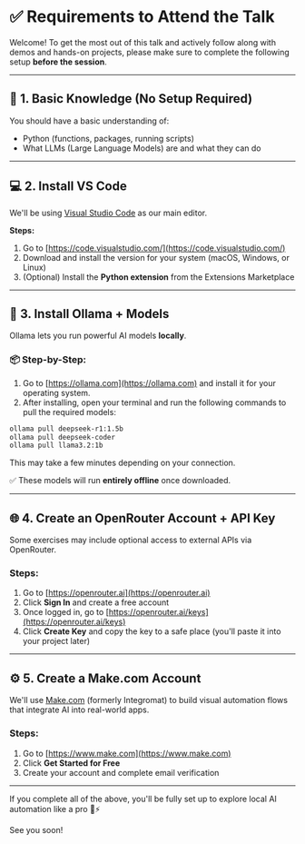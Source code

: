 
# ✅ Requirements to Attend the Talk

Welcome! To get the most out of this talk and actively follow along with demos and hands-on projects, please make sure to complete the following setup **before the session**.

---

## 🧠 1. Basic Knowledge (No Setup Required)

You should have a basic understanding of:
- Python (functions, packages, running scripts)
- What LLMs (Large Language Models) are and what they can do

---

## 💻 2. Install VS Code

We'll be using [Visual Studio Code](https://code.visualstudio.com/) as our main editor.

**Steps:**
1. Go to [https://code.visualstudio.com/](https://code.visualstudio.com/)
2. Download and install the version for your system (macOS, Windows, or Linux)
3. (Optional) Install the **Python extension** from the Extensions Marketplace

---

## 🤖 3. Install Ollama + Models

Ollama lets you run powerful AI models **locally**.

### 📦 Step-by-Step:

1. Go to [https://ollama.com](https://ollama.com) and install it for your operating system.
2. After installing, open your terminal and run the following commands to pull the required models:

```bash
ollama pull deepseek-r1:1.5b
ollama pull deepseek-coder
ollama pull llama3.2:1b
```

This may take a few minutes depending on your connection.

✅ These models will run **entirely offline** once downloaded.

---

## 🌐 4. Create an OpenRouter Account + API Key

Some exercises may include optional access to external APIs via OpenRouter.

### Steps:
1. Go to [https://openrouter.ai](https://openrouter.ai)
2. Click **Sign In** and create a free account
3. Once logged in, go to [https://openrouter.ai/keys](https://openrouter.ai/keys)
4. Click **Create Key** and copy the key to a safe place (you'll paste it into your project later)

---

## ⚙️ 5. Create a Make.com Account

We'll use [Make.com](https://www.make.com) (formerly Integromat) to build visual automation flows that integrate AI into real-world apps.

### Steps:
1. Go to [https://www.make.com](https://www.make.com)
2. Click **Get Started for Free**
3. Create your account and complete email verification

---

If you complete all of the above, you'll be fully set up to explore local AI automation like a pro 🤖⚡️

See you soon!
